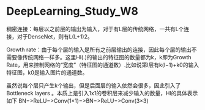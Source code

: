 # DeepLearning_Study_W8

稠密连接：每层以之前层的输出为输入，对于有L层的传统网络，一共有L个连接，对于DenseNet，则有L(L+1)2。

Growth rate：由于每个层的输入是所有之前层输出的连接，因此每个层的输出不需要像传统网络一样多。这里Hl(.)的输出的特征图的数量都为k，k即为Growth Rate，用来控制网络的“宽度”（特征图的通道数）.比如说第l层有k(l−1)+k0的输入特征图，k0是输入图片的通道数。

虽然说每个层只产生k个输出，但是后面层的输入依然会很多，因此引入了Bottleneck layers 。本质上是引入1x1的卷积层来减少输入的数量，Hl的具体表示如下
BN−>ReLU−>Conv(1×1)−>BN−>ReLU−>Conv(3×3)
